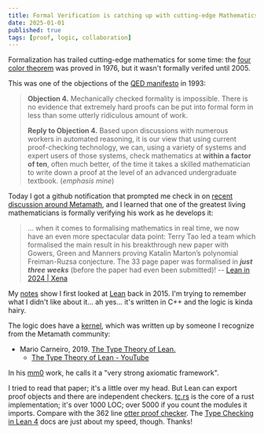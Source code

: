 ```yaml
---
title: Formal Verification is catching up with cutting-edge Mathematics
date: 2025-01-01
published: true
tags: [proof, logic, collaboration]
---
```


Formalization has trailed cutting-edge mathematics for some time:
the [four color theorem](https://en.wikipedia.org/wiki/Four_color_theorem) was proved in 1976,
but it wasn't formally verifed until 2005.

This was one of the objections of the [QED manifesto](https://en.wikipedia.org/wiki/QED_manifesto) in 1993:

> **Objection 4.** Mechanically checked formality is impossible.
> There is no evidence that extremely hard proofs can be put into formal form
> in less than some utterly ridiculous amount of work.
>
> **Reply to Objection 4.** Based upon discussions with numerous workers in automated reasoning,
> it is our view that using current proof-checking technology, we can, using a variety of systems and expert users of those systems,
> check mathematics at **within a factor of ten**, often much better, of the time it takes a skilled mathematician to write down a proof
> at the level of an advanced undergraduate textbook. (_emphasis mine_)

Today I got a github notification that prompted me check in on [recent discussion around Metamath](https://groups.google.com/g/metamath),
and I learned that one of the greatest living mathematicians is formally verifying his work as he develops it:

> ... when it comes to formalising mathematics in real time, we now have an even more spectacular data point:
> Terry Tao led a team which formalised the main result in his breakthrough new paper
>  with Gowers, Green and Manners proving Katalin Marton’s polynomial Freiman-Ruzsa conjecture.
>  The 33 page paper was formalised in **_just three weeks_** (before the paper had even been submitted)!
 -- [Lean in 2024 | Xena](https://xenaproject.wordpress.com/2024/01/20/lean-in-2024/)

My [notes](https://www.diigo.com/user/dckc-madmode?query=%23research+%23logic) show I first looked at [Lean](https://lean-lang.org/about/)
back in 2015. I'm trying to remember what I didn't like about it... ah yes... it's written in C++ and the logic is kinda hairy.

The logic does have a [kernel](https://lean-lang.org/doc/reference/latest/Elaboration-and-Compilation/#The-Lean-Language-Reference--Elaboration-and-Compilation--The-Kernel),
which was written up by someone I recognize from the Metamath community:

 - Mario Carneiro, 2019. [The Type Theory of Lean.](https://github.com/digama0/lean-type-theory/releases/download/v1.0/main.pdf)
   - [The Type Theory of Lean - YouTube](https://www.youtube.com/watch?v=3sKrSNhSxik)

In his [mm0](https://github.com/digama0/mm0) work, he calls it a "very strong axiomatic framework".

I tried to read that paper; it's a little over my head. But Lean can export proof objects and there are independent checkers.
[tc.rs](https://github.com/ammkrn/nanoda_lib/blob/master/src/tc.rs) is the core of a rust implementation;
it's over 1000 LOC; over 5000 if you count the modules it imports.
Compare with the 362 line [otter proof checker](https://lists.w3.org/Archives/Public/sw99/2000JanMar/0002.html).
The [Type Checking in Lean 4](https://ammkrn.github.io/type_checking_in_lean4/) docs are just about my speed, though. Thanks!
